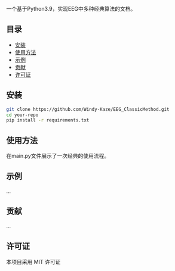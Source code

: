 一个基于Python3.9，实现EEG中多种经典算法的文档。

## 目录

- [安装](#安装)
- [使用方法](#使用方法)
- [示例](#示例)
- [贡献](#贡献)
- [许可证](#许可证)

## 安装

```bash
git clone https://github.com/Windy-Kaze/EEG_ClassicMethod.git
cd your-repo
pip install -r requirements.txt
```

## 使用方法
在main.py文件展示了一次经典的使用流程。

## 示例
...

## 贡献
...

## 许可证

本项目采用 MIT 许可证 
